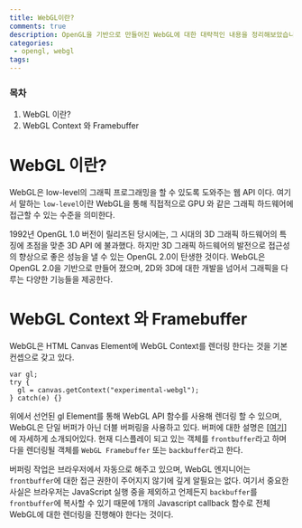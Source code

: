 ```yaml
---
title: WebGL이란?
comments: true
description: OpenGL을 기반으로 만들어진 WebGL에 대한 대략적인 내용을 정리해보았습니다.
categories:
 - opengl, webgl
tags: 
---
```



### 목차

1. WebGL 이란?
2. WebGL Context 와 Framebuffer

    
# WebGL 이란?

WebGL은 low-level의 그래픽 프로그래밍을 할 수 있도록 도와주는 웹 API 이다. 여기서 말하는 `low-level`이란 WebGL을 통해 직접적으로 GPU 와 같은 그래픽 하드웨어에 접근할 수 있는 수준을 의미한다. 

1992년 OpenGL 1.0 버전이 릴리즈된 당시에는, 그 시대의 3D 그래픽 하드웨어의 특징에 초점을 맞춘 3D API 에 불과했다. 하지만 3D 그래픽 하드웨어의 발전으로 접근성의 향상으로 좋은 성능을 낼 수 있는 OpenGL 2.0이 탄생한 것이다. WebGL은 OpenGL 2.0을 기반으로 만들어 졌으며, 2D와 3D에 대한 개발을 넘어서 그래픽을 다루는 다양한 기능들을 제공한다. 


# WebGL Context 와 Framebuffer

WebGL은 HTML Canvas Element에 WebGL Context를 렌더링 한다는 것을 기본 컨셉으로 갖고 있다.

```
var gl;
try {
  gl = canvas.getContext("experimental-webgl");
} catch(e) {}
```

위에서 선언된 gl Element를 통해 WebGL API 함수를 사용해 렌더링 할 수 있으며, WebGL은 단일 버퍼가 아닌 더블 버퍼링을 사용하고 있다. 버퍼에 대한 설명은 [[여기](https://huiyu.tistory.com/entry/%EC%BB%B4%ED%93%A8%ED%84%B0-%EA%B7%B8%EB%9E%98%ED%94%BD%EC%8A%A4-%EC%9D%B4%EB%A1%A0-%EC%A0%95%EB%A6%AC-%EB%8D%94%EB%B8%94%EB%B2%84%ED%8D%BC%EB%A7%81Double-Buffering)]에 자세하게 소개되어있다. 현재 디스플레이 되고 있는 객체를 `frontbuffer`라고 하며 다을 렌더링될 객체를  `WebGL Framebuffer` 또는 `backbuffer`라고 한다.

버퍼링 작업은 브라우저에서 자동으로 해주고 있으며, WebGL 엔지니어는 `frontbuffer`에 대한 접근 권한이 주어지지 않기에 깊게 알필요는 없다. 여기서 중요한 사실은 브라우저는 JavaScript 실행 중을 제외하고 언제든지 `backbuffer`를 `frontbuffer`에 복사할 수 있기 때문에 1개의 Javascript callback 함수로 전체 WebGL에 대한 렌더링을 진행해야 한다는 것이다.
